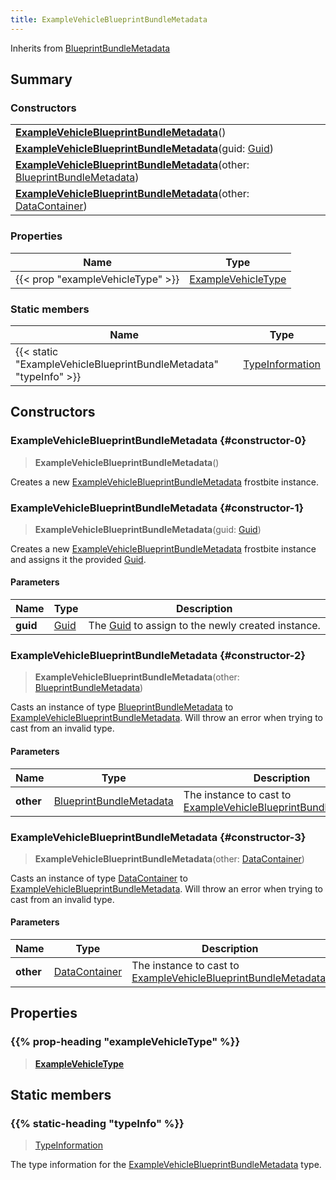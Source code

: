 ```yaml
---
title: ExampleVehicleBlueprintBundleMetadata
---
```


Inherits from 
[BlueprintBundleMetadata](/vext/ref/fb/blueprintbundlemetadata)

## Summary
### Constructors
| |
| ----------- |
| **[ExampleVehicleBlueprintBundleMetadata](#constructor-0)**() |
| **[ExampleVehicleBlueprintBundleMetadata](#constructor-1)**(guid: [Guid](/vext/ref/shared/class/guid)) |
| **[ExampleVehicleBlueprintBundleMetadata](#constructor-2)**(other: [BlueprintBundleMetadata](/vext/ref/fb/blueprintbundlemetadata)) |
| **[ExampleVehicleBlueprintBundleMetadata](#constructor-3)**(other: [DataContainer](/vext/ref/shared/class/datacontainer)) |

### Properties
| Name | Type |
| ---- | ---- |
| {{< prop "exampleVehicleType" >}} | [ExampleVehicleType](/vext/ref/fb/examplevehicletype) |

### Static members
| Name | Type |
| ---- | ---- |
| {{< static "ExampleVehicleBlueprintBundleMetadata" "typeInfo" >}} | [TypeInformation](/vext/ref/shared/class/typeinformation) |

## Constructors
### ExampleVehicleBlueprintBundleMetadata {#constructor-0}
> **ExampleVehicleBlueprintBundleMetadata**()

Creates a new [ExampleVehicleBlueprintBundleMetadata](/vext/ref/fb/examplevehicleblueprintbundlemetadata) frostbite instance.

### ExampleVehicleBlueprintBundleMetadata {#constructor-1}
> **ExampleVehicleBlueprintBundleMetadata**(guid: [Guid](/vext/ref/shared/class/guid))

Creates a new [ExampleVehicleBlueprintBundleMetadata](/vext/ref/fb/examplevehicleblueprintbundlemetadata) frostbite instance and assigns it the provided [Guid](/vext/ref/shared/class/guid).

#### Parameters
| Name | Type | Description |
| ---- | ---- | ----------- |
| **guid** | [Guid](/vext/ref/shared/class/guid) | The [Guid](/vext/ref/shared/class/guid) to assign to the newly created instance. |

### ExampleVehicleBlueprintBundleMetadata {#constructor-2}
> **ExampleVehicleBlueprintBundleMetadata**(other: [BlueprintBundleMetadata](/vext/ref/fb/blueprintbundlemetadata))

Casts an instance of type [BlueprintBundleMetadata](/vext/ref/fb/blueprintbundlemetadata) to [ExampleVehicleBlueprintBundleMetadata](/vext/ref/fb/examplevehicleblueprintbundlemetadata). Will throw an error when trying to cast from an invalid type.

#### Parameters
| Name | Type | Description |
| ---- | ---- | ----------- |
| **other** | [BlueprintBundleMetadata](/vext/ref/fb/blueprintbundlemetadata) | The instance to cast to [ExampleVehicleBlueprintBundleMetadata](/vext/ref/fb/examplevehicleblueprintbundlemetadata). |

### ExampleVehicleBlueprintBundleMetadata {#constructor-3}
> **ExampleVehicleBlueprintBundleMetadata**(other: [DataContainer](/vext/ref/shared/class/datacontainer))

Casts an instance of type [DataContainer](/vext/ref/shared/class/datacontainer) to [ExampleVehicleBlueprintBundleMetadata](/vext/ref/fb/examplevehicleblueprintbundlemetadata). Will throw an error when trying to cast from an invalid type.

#### Parameters
| Name | Type | Description |
| ---- | ---- | ----------- |
| **other** | [DataContainer](/vext/ref/shared/class/datacontainer) | The instance to cast to [ExampleVehicleBlueprintBundleMetadata](/vext/ref/fb/examplevehicleblueprintbundlemetadata). |

## Properties
### {{% prop-heading "exampleVehicleType" %}}
> **[ExampleVehicleType](/vext/ref/fb/examplevehicletype)**

## Static members
### {{% static-heading "typeInfo" %}}
> [TypeInformation](/vext/ref/shared/class/typeinformation)

The type information for the [ExampleVehicleBlueprintBundleMetadata](/vext/ref/fb/examplevehicleblueprintbundlemetadata) type.

